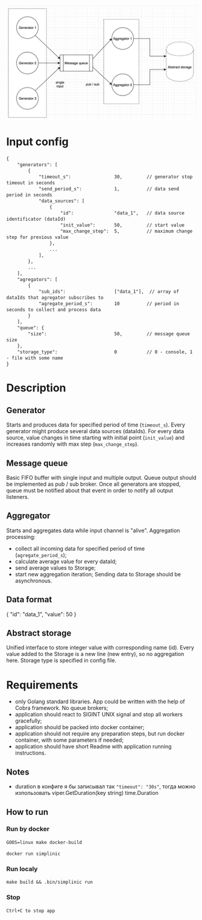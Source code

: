 ![scheme](scheme.jpeg)

# Input config

```
{
    "generators": [
        {
            "timeout_s":                30,         // generator stop timeout in seconds 
            "send_period_s":            1,          // data send period in seconds
            "data_sources": [
                {
                    "id":               "data_1",   // data source identificator (dataId)
                    "init_value":       50,         // start value
                    "max_change_step":  5,          // maximum change step for previous value
                },
                ...
            ],
        },
        ...
    ],
    "agregators": [
        {
            "sub_ids":                  ["data_1"],  // array of dataIds that agregator subscribes to
            "agregate_period_s":        10          // period in seconds to collect and process data
        }
    ],
    "queue": {
        "size":                         50,         // message queue size
    },
    "storage_type":                     0           // 0 - console, 1 - file with some name
}
```

# Description

## Generator
Starts and produces data for specified period of time (`timeout_s`).
Every generator might produce several data sources (dataIds).
For every data source, value changes in time starting with initial point (`init_value`) and increases randomly with max step (`max_change_step`).

## Message queue
Basic FIFO buffer with single input and multiple output.
Queue output should be implemented as pub / sub broker.
Once all generators are stopped, queue must be notified about that event in order to notify all output listeners.

## Aggregator
Starts and aggregates data while input channel is "alive".
Aggregation processing:

  * collect all incoming data for specified period of time (`agregate_period_s`);
  * calculate average value for every dataId;
  * send average values to Storage;
  * start new aggregation iteration;
Sending data to Storage should be asynchronous.

## Data format
{
    "id":    "data_1",
    "value": 50
}

## Abstract storage
Unified interface to store integer value with corresponding name (id).
Every value added to the Storage is a new line (new entry), so no aggregation here.
Storage type is specified in config file.

# Requirements
* only Golang standard libraries. App could be written with the help of Cobra framework. No queue brokers;
* application should react to SIGINT UNIX signal and stop all workers gracefully;
* application should be packed into docker container;
* application should not require any preparation steps, but run docker container, with some parameters if needed;
* application should have short Readme with application running instructions.


## Notes
* duration в конфиге я бы записывал так `"timeout": "30s"`, тогда можно изпользовать viper.GetDuration(key string) time.Duration 

## How to run
### Run by docker
```
GOOS=linux make docker-build
```
```
docker run simplinic
```
### Run localy

```
make build && .bin/simplinic run
```

### Stop
`Ctrl+С to stop app`
